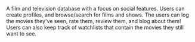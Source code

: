 A film and television database with a focus on social features.  Users can create profiles, and browse/search for films and shows. The users can log the movies they've seen, rate them, review them, and blog about them! Users can also keep track of watchlists that contain the movies they still want to see.